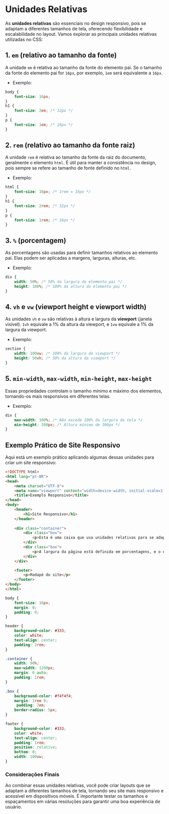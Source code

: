 # Unidades Relativas

As **unidades relativas** são essenciais no design responsivo, pois se adaptam a diferentes tamanhos de tela, oferecendo flexibilidade e escalabilidade no layout. Vamos explorar as principais unidades relativas utilizadas no CSS:

## 1. **`em`** (relativo ao tamanho da fonte)

A unidade `em` é relativa ao tamanho da fonte do elemento pai. Se o tamanho da fonte do elemento pai for `16px`, por exemplo, `1em` será equivalente a `16px`. 

- Exemplo:

```css
body {
    font-size: 16px;
}
h1 {
    font-size: 2em; /* 32px */
}
p {
    font-size: 1em; /* 16px */
}
```

## 2. **`rem`** (relativo ao tamanho da fonte raiz)

A unidade `rem` é relativa ao tamanho da fonte da raiz do documento, geralmente o elemento `html`. É útil para manter a consistência no design, pois sempre se refere ao tamanho de fonte definido no `html`.

- Exemplo:

```css
html {
    font-size: 16px; /* 1rem = 16px */
}
h1 {
    font-size: 2rem; /* 32px */
}
p {
    font-size: 1rem; /* 16px */
}
```

## 3. **`%`** (porcentagem)

As porcentagens são usadas para definir tamanhos relativos ao elemento pai. Elas podem ser aplicadas a margens, larguras, alturas, etc.

- Exemplo:

```css
div {
    width: 50%; /* 50% da largura do elemento pai */
    height: 100%; /* 100% da altura do elemento pai */
}
```

## 4. **`vh` e `vw`** (viewport height e viewport width)

As unidades `vh` e `vw` são relativas à altura e largura da **viewport** (janela visível). `1vh` equivale a 1% da altura da viewport, e `1vw` equivale a 1% da largura da viewport.

- Exemplo:

```css
section {
    width: 100vw; /* 100% da largura da viewport */
    height: 50vh; /* 50% da altura da viewport */
}
```

## 5. **`min-width`, `max-width`, `min-height`, `max-height`**

Essas propriedades controlam o tamanho mínimo e máximo dos elementos, tornando-os mais responsivos em diferentes telas.

- Exemplo:

```css
div {
    max-width: 100%; /* Não excede 100% da largura da tela */
    min-height: 300px; /* Altura mínima de 300px */
}
```

## Exemplo Prático de Site Responsivo

Aqui está um exemplo prático aplicando algumas dessas unidades para criar um site responsivo:

```html
<!DOCTYPE html>
<html lang="pt-BR">
<head>
    <meta charset="UTF-8">
    <meta name="viewport" content="width=device-width, initial-scale=1.0">
    <title>Exemplo Responsivo</title>
</head>
<body>
    <header>
        <h1>Site Responsivo</h1>
    </header>
    
    <div class="container">
        <div class="box">
            <p>Esta é uma caixa que usa unidades relativas para se adaptar a diferentes tamanhos de tela.</p>
        </div>
        <div class="box">
            <p>A largura da página está definida em porcentagens, e o espaçamento em `rem` e `em`.</p>
        </div>
    </div>

    <footer>
        <p>Rodapé do site</p>
    </footer>
</body>
</html>
```

```css
body {
    font-size: 16px;
    margin: 0;
    padding: 0;
}

header {
    background-color: #333;
    color: white;
    text-align: center;
    padding: 2rem;
}

.container {
    width: 90%;
    max-width: 1200px;
    margin: 0 auto;
    padding: 1rem;
}

.box {
    background-color: #f4f4f4;
    margin: 1rem 0;
     padding: 2em;
    border-radius: 5px;
}

footer {
    background-color: #333;
    color: white;
    text-align: center;
    padding: 1rem;
    position: relative;
    bottom: 0;
    width: 100vw;
}
```

### Considerações Finais

Ao combinar essas unidades relativas, você pode criar layouts que se adaptam a diferentes tamanhos de tela, tornando seu site mais responsivo e acessível em dispositivos móveis. É importante testar os tamanhos e espaçamentos em várias resoluções para garantir uma boa experiência de usuário.
